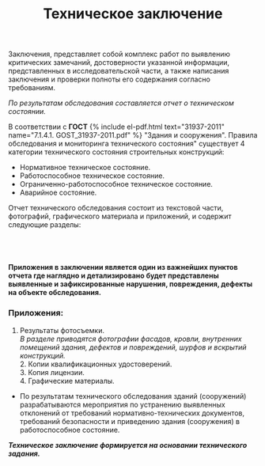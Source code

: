 ﻿---
title: Техническое заключение
# cat: 1
# sortid: 1.4
submenu: false
permalink: /техническое-заключение
---

Заключения, представляет собой комплекс работ по выявлению критических замечаний, достоверности указанной информации, представленных в исследовательской части, а также написания заключения и проверки полноты его содержания согласно требованиям.


_По результатам обследования составляется отчет о техническом состоянии._  

В соответствии с __ГОСТ__ {% include el-pdf.html text="31937-2011" name="7.1.4.1. GOST_31937-2011.pdf" %} "Здания и сооружения". Правила обследования и мониторинга технического состояния" существует 4 категории технического состояния строительных конструкций:
- Нормативное техническое состояние.
- Работоспособное техническое состояние.
- Ограниченно-работоспособное техническое состояние.
- Аварийное состояние.

Отчет технического обследования состоит из текстовой части, фотографий, графического материала и приложений, и содержит следующие разделы:

###### &nbsp;  
#### Приложения в заключении является один из важнейших пунктов отчета где наглядно и детализировано будет представлены выявленные и зафиксированные нарушения, повреждения, дефекты на объекте обследования.


### **Приложения:**
   1. Результаты фотосъемки.   
    *В разделе приводятся фотографии фасадов, кровли, внутренних помещений здания, дефектов и повреждений, шурфов и вскрытий конструкций.*  
    2. Копии квалификационных удостоверений.  
    3. Копия лицензии.  
    4. Графические материалы.  
    

* По результатам технического обследования зданий (сооружений) разрабатываются мероприятия по устранению выявленных отклонений от требований нормативно-технических документов, требований безопасности и приведению здания (сооружения) в работоспособное состояние.


***Техническое заключение формируется на основании технического задания.***

